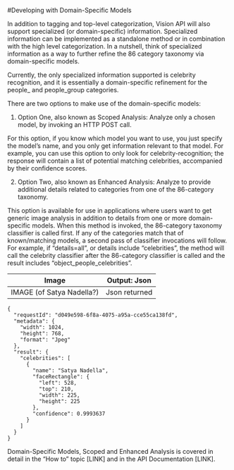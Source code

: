 <!-- 
NavPath: Computer Vision API
LinkLabel: Developing with Domain-specific Models
Url: Computer-Vision-API/documentation/Domain-specificModels
Weight: 44
-->

#Developing with Domain-Specific Models

In addition to tagging and top-level categorization, Vision API will also support specialized (or domain-specific) information. Specialized information can be implemented as a standalone method or in combination with the high level categorization. In a nutshell, think of specialized information as a way to further refine the 86 category taxonomy via domain-specific models. 

Currently, the only specialized information supported is celebrity recognition, and it is essentially a domain-specific refinement for the people_ and people_group categories. 

There are two options to make use of the domain-specific models:

1.	Option One, also known as Scoped Analysis: Analyze only a chosen model, by invoking an HTTP POST call.

For this option, if you know which model you want to use, you just specify the model’s name, and you only get information relevant to that model. For example, you can use this option to only look for celebrity-recognition; the response will contain a list of potential matching celebrities, accompanied by their confidence scores.

2.	Option Two, also known as Enhanced Analysis: Analyze to provide additional details related to categories from one of the 86-category taxonomy.

This option is available for use in applications where users want to get generic image analysis in addition to details from one or more domain-specific models. When this method is invoked, the 86-category taxonomy classifier is called first. If any of the categories match that of known/matching models, a second pass of classifier invocations will follow. For example, if “details=all”, or details include “celebrities”, the method will call the celebrity classifier after the 86-category classifier is called and the result includes “object_people_celebrities”. 

Image  |  Output: Json
------|------|
IMAGE (of Satya Nadella?) | Json returned
```
{
  "requestId": "d049e598-6f8a-4075-a95a-cce55ca138fd",
  "metadata": {
    "width": 1024,
    "height": 768,
    "format": "Jpeg"
  },
  "result": {
    "celebrities": [
      {
        "name": "Satya Nadella",
        "faceRectangle": {
          "left": 528,
          "top": 210,
          "width": 225,
          "height": 225
        },
        "confidence": 0.9993637
      }
    ]
  }
}

```
Domain-Specific Models, Scoped and Enhanced Analysis is covered in detail in the “How to” topic [LINK] and in the API Documentation [LINK].
